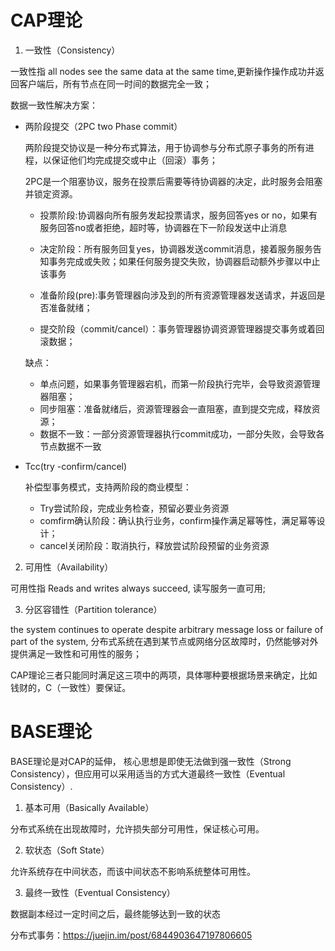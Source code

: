 # CAP理论

1. 一致性（Consistency）

一致性指 all nodes see the same data at the same time,更新操作操作成功并返回客户端后，所有节点在同一时间的数据完全一致；

数据一致性解决方案：
- 两阶段提交（2PC two Phase commit）
    
    两阶段提交协议是一种分布式算法，用于协调参与分布式原子事务的所有进程，以保证他们均完成提交或中止（回滚）事务；

    2PC是一个阻塞协议，服务在投票后需要等待协调器的决定，此时服务会阻塞并锁定资源。

    - 投票阶段:协调器向所有服务发起投票请求，服务回答yes or no，如果有服务回答no或者拒绝，超时等，协调器在下一阶段发送中止消息
    - 决定阶段：所有服务回复yes，协调器发送commit消息，接着服务服务告知事务完成或失败；如果任何服务提交失败，协调器启动额外步骤以中止该事务

    - 准备阶段(pre):事务管理器向涉及到的所有资源管理器发送请求，并返回是否准备就绪；
    - 提交阶段（commit/cancel）：事务管理器协调资源管理器提交事务或着回滚数据；

    缺点：
    - 单点问题，如果事务管理器宕机，而第一阶段执行完毕，会导致资源管理器阻塞；
    - 同步阻塞：准备就绪后，资源管理器会一直阻塞，直到提交完成，释放资源；
    - 数据不一致：一部分资源管理器执行commit成功，一部分失败，会导致各节点数据不一致

- Tcc(try -confirm/cancel)

    补偿型事务模式，支持两阶段的商业模型：

    - Try尝试阶段，完成业务检查，预留必要业务资源
    - comfirm确认阶段：确认执行业务，confirm操作满足幂等性，满足幂等设计；
    - cancel关闭阶段：取消执行，释放尝试阶段预留的业务资源

2. 可用性（Availability）

可用性指 Reads and writes always succeed, 读写服务一直可用;

3. 分区容错性（Partition tolerance）

the system continues to operate despite arbitrary message loss or failure of part of the system, 分布式系统在遇到某节点或网络分区故障时，仍然能够对外提供满足一致性和可用性的服务；

CAP理论三者只能同时满足这三项中的两项，具体哪种要根据场景来确定，比如钱财的，C（一致性）要保证。

# BASE理论

BASE理论是对CAP的延伸， 核心思想是即使无法做到强一致性（Strong Consistency），但应用可以采用适当的方式大道最终一致性（Eventual Consistency）.

1. 基本可用（Basically Available）

分布式系统在出现故障时，允许损失部分可用性，保证核心可用。

2. 软状态（Soft State）

允许系统存在中间状态，而该中间状态不影响系统整体可用性。

3. 最终一致性（Eventual Consistency）

数据副本经过一定时间之后，最终能够达到一致的状态

分布式事务：https://juejin.im/post/6844903647197806605